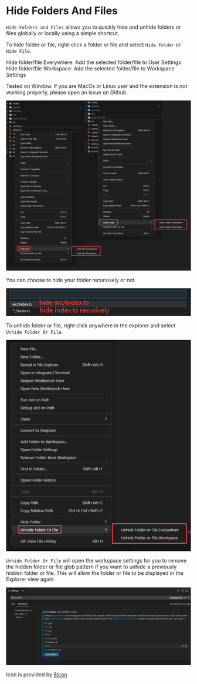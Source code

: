 # Hide Folders And Files

`Hide Folders and Files` allows you to quickly hide and unhide folders or files globally or locally using a simple shortcut.

To hide folder or file, right-click a folder or file and select `Hide Folder` or `Hide File`.

Hide folder/file Everywhere: Add the selected folder/file to User Settings
Hide folder/file Workspace: Add the selected folder/file to Workspace Settings

Tested on Window. If you are MacOs or Linux user and the extension is not working properly, please open an issue on Github.

![Select "Hide Folder" or "Hide File" from the right-click menu to hide a folder or file](https://raw.githubusercontent.com/tylim88/VS-Code-Folder-HIde/main/img/hide.png)

You can choose to hide your folder recursively or not.

![You can choose to hide your folder recursively or not.](https://raw.githubusercontent.com/tylim88/VS-Code-Folder-HIde/main/img/select.png)

To unhide folder or file, right click anywhere in the explorer and select `Unhide Folder Or File`.

![Select "Unhide Folder Or File" from the right-click menu to unhide a folder or file](https://raw.githubusercontent.com/tylim88/VS-Code-Folder-HIde/main/img/unhide.png)

`Unhide Folder Or File` will open the workspace settings for you to remove the hidden folder or file glob pattern if you want to unhide a previously hidden folder or file. This will allow the folder or file to be displayed in the Explorer view again.

![remove hidden folder or file glob pattern from workspace settings](https://raw.githubusercontent.com/tylim88/VS-Code-Folder-HIde/main/img/settings.png)

Icon is provided by [8Icon](https://icons8.com/icon/qT7XTBxEfI55/hide-file)
